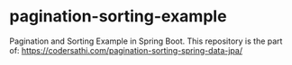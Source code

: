 # pagination-sorting-example
Pagination and Sorting Example in Spring Boot. This repository is the part of: https://codersathi.com/pagination-sorting-spring-data-jpa/

